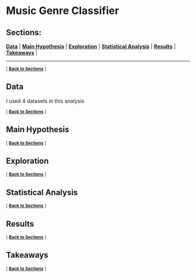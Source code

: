 # Music Genre Classifier

<div class='header'> 
<!-- Your header image here -->

## Sections:
 **[Data](#data)**  |
 **[Main Hypothesis](#main-hypothesis)**  |
 **[Exploration](#exploration)**  |
 **[Statistical Analysis](#statistical-analysis)**  |
 **[Results](#results)**  |
 **[Takeaways](#takeaways)**  |
 
 ---


<sub>[  **[Back to Sections](#sections)** ]</sub>

 ## Data
I used 4 datasets in this analysis

 
 <sub>[  **[Back to Sections](#sections)** ]</sub>
 
 ## Main Hypothesis



<sub>[  **[Back to Sections](#sections)** ]</sub>

## Exploration




<sub>[  **[Back to Sections](#sections)** ]</sub>

## Statistical Analysis



<sub>[  **[Back to Sections](#sections)** ]</sub>

## Results


<sub>[  **[Back to Sections](#sections)** ]</sub>

## Takeaways



<sub>[  **[Back to Sections](#sections)** ]</sub>

                                                          
